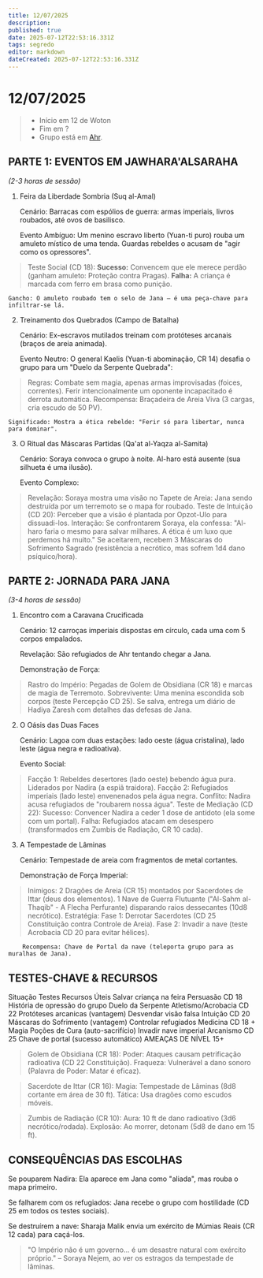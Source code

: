 ```yaml
---
title: 12/07/2025
description: 
published: true
date: 2025-07-12T22:53:16.331Z
tags: segredo
editor: markdown
dateCreated: 2025-07-12T22:53:16.331Z
---
```


# 12/07/2025

> - Início em 12 de Woton
> - Fim em ?
> - Grupo está em [Ahr](/lugares/plano-material/drafeon/sudeste-de-drafeon/ahr).
<!-- {blockquote:.is-info} -->

## PARTE 1: EVENTOS EM JAWHARA'ALSARAHA

*(2-3 horas de sessão)*
1. Feira da Liberdade Sombria (Suq al-Amal)

    Cenário: Barracas com espólios de guerra: armas imperiais, livros roubados, até ovos de basilisco.

    Evento Ambíguo: Um menino escravo liberto (Yuan-ti puro) rouba um amuleto místico de uma tenda. Guardas rebeldes o acusam de "agir como os opressores".

>    Teste Social (CD 18):
            **Sucesso:** Convencem que ele merece perdão (ganham amuleto: Proteção contra Pragas).
            **Falha:** A criança é marcada com ferro em brasa como punição.

    Gancho: O amuleto roubado tem o selo de Jana – é uma peça-chave para infiltrar-se lá.

2. Treinamento dos Quebrados (Campo de Batalha)

    Cenário: Ex-escravos mutilados treinam com protóteses arcanais (braços de areia animada).

    Evento Neutro: O general Kaelis (Yuan-ti abominação, CR 14) desafia o grupo para um "Duelo da Serpente Quebrada":

> Regras:
            Combate sem magia, apenas armas improvisadas (foices, correntes).
            Ferir intencionalmente um oponente incapacitado é derrota automática.
        Recompensa: Braçadeira de Areia Viva (3 cargas, cria escudo de 50 PV).

    Significado: Mostra a ética rebelde: "Ferir só para libertar, nunca para dominar".

3. O Ritual das Máscaras Partidas (Qa'at al-Yaqza al-Samita)

    Cenário: Soraya convoca o grupo à noite. Al-haro está ausente (sua silhueta é uma ilusão).

    Evento Complexo:

> Revelação: Soraya mostra uma visão no Tapete de Areia: Jana sendo destruída por um terremoto se o mapa for roubado.
        Teste de Intuição (CD 20): Perceber que a visão é plantada por Opzot-Ulo para dissuadi-los.
        Interação:
            Se confrontarem Soraya, ela confessa: "Al-haro faria o mesmo para salvar milhares. A ética é um luxo que perdemos há muito."
            Se aceitarem, recebem 3 Máscaras do Sofrimento Sagrado (resistência a necrótico, mas sofrem 1d4 dano psíquico/hora).

## PARTE 2: JORNADA PARA JANA

*(3-4 horas de sessão)*
1. Encontro com a Caravana Crucificada

    Cenário: 12 carroças imperiais dispostas em círculo, cada uma com 5 corpos empalados.

    Revelação: São refugiados de Ahr tentando chegar a Jana.

    Demonstração de Força:

> Rastro do Império: Pegadas de Golem de Obsidiana (CR 18) e marcas de magia de Terremoto.
        Sobrevivente: Uma menina escondida sob corpos (teste Percepção CD 25). Se salva, entrega um diário de Hadiya Zaresh com detalhes das defesas de Jana.

2. O Oásis das Duas Faces

    Cenário: Lagoa com duas estações: lado oeste (água cristalina), lado leste (água negra e radioativa).

    Evento Social:

> Facção 1: Rebeldes desertores (lado oeste) bebendo água pura. Liderados por Nadira (a espiã traidora).
        Facção 2: Refugiados imperiais (lado leste) envenenados pela água negra.
    Conflito:
        Nadira acusa refugiados de "roubarem nossa água".
        Teste de Mediação (CD 22):
            Sucesso: Convencer Nadira a ceder 1 dose de antídoto (ela some com um portal).
            Falha: Refugiados atacam em desespero (transformados em Zumbis de Radiação, CR 10 cada).

3. A Tempestade de Lâminas

    Cenário: Tempestade de areia com fragmentos de metal cortantes.

    Demonstração de Força Imperial:

> Inimigos:
            2 Dragões de Areia (CR 15) montados por Sacerdotes de Ittar (deus dos elementos).
            1 Nave de Guerra Flutuante ("Al-Sahm al-Thaqib" - A Flecha Perfurante) disparando raios dessecantes (10d8 necrótico).
    Estratégia:
        Fase 1: Derrotar Sacerdotes (CD 25 Constituição contra Controle de Areia).
        Fase 2: Invadir a nave (teste Acrobacia CD 20 para evitar hélices).
        
        Recompensa: Chave de Portal da nave (teleporta grupo para as muralhas de Jana).

## TESTES-CHAVE & RECURSOS
Situação	Testes	Recursos Úteis
Salvar criança na feira	Persuasão CD 18	História de opressão do grupo
Duelo da Serpente	Atletismo/Acrobacia CD 22	Protóteses arcanicas (vantagem)
Desvendar visão falsa	Intuição CD 20	Máscaras do Sofrimento (vantagem)
Controlar refugiados	Medicina CD 18 + Magia	Poções de Cura (auto-sacrifício)
Invadir nave imperial	Arcanismo CD 25	Chave de portal (sucesso automático)
AMEAÇAS DE NÍVEL 15+

> Golem de Obsidiana (CR 18):
        Poder: Ataques causam petrificação radioativa (CD 22 Constituição).
        Fraqueza: Vulnerável a dano sonoro (Palavra de Poder: Matar é eficaz).

> Sacerdote de Ittar (CR 16):
        Magia: Tempestade de Lâminas (8d8 cortante em área de 30 ft).
        Tática: Usa dragões como escudos móveis.

> Zumbis de Radiação (CR 10):
        Aura: 10 ft de dano radioativo (3d6 necrótico/rodada).
        Explosão: Ao morrer, detonam (5d8 de dano em 15 ft).

## CONSEQUÊNCIAS DAS ESCOLHAS
Se pouparem Nadira: Ela aparece em Jana como "aliada", mas rouba o mapa primeiro.

Se falharem com os refugiados: Jana recebe o grupo com hostilidade (CD 25 em todos os testes sociais).

Se destruírem a nave: Sharaja Malik envia um exército de Múmias Reais (CR 12 cada) para caçá-los.

> "O Império não é um governo... é um desastre natural com exército próprio."
    – Soraya Nejem, ao ver os estragos da tempestade de lâminas.